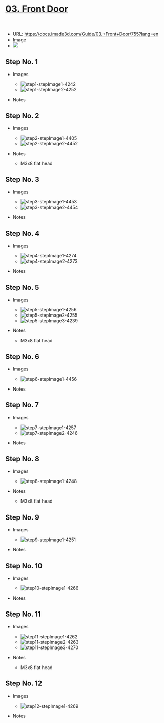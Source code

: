 # <u>03. Front Door</u><br><br>

   - URL: https://docs.imade3d.com/Guide/03.+Front+Door/755?lang=en
   - Image
   - ![](https://d17kynu4zpq5hy.cloudfront.net/igi/imade3d/HrSnrNWoX6RpoRt6.medium)


  ## Step No. 1

   - Images
     - ![step1-stepImage1-4242](https://d17kynu4zpq5hy.cloudfront.net/igi/imade3d/SoFsAkjVXCprhrbO.medium)
     - ![step1-stepImage2-4252](https://d17kynu4zpq5hy.cloudfront.net/igi/imade3d/DHep2lhLBEEpXUHA.medium)

   - Notes

  ## Step No. 2

   - Images
     - ![step2-stepImage1-4405](https://d17kynu4zpq5hy.cloudfront.net/igi/imade3d/gZgSkFVxEtcfPDEO.medium)
     - ![step2-stepImage2-4452](https://d17kynu4zpq5hy.cloudfront.net/igi/imade3d/N5Nrt4A4xoGiR6jg.medium)

   - Notes
     - M3x8 flat head

  ## Step No. 3

   - Images
     - ![step3-stepImage1-4453](https://d17kynu4zpq5hy.cloudfront.net/igi/imade3d/OCfMolOVyHQ4C2Q3.medium)
     - ![step3-stepImage2-4454](https://d17kynu4zpq5hy.cloudfront.net/igi/imade3d/V5IvwJ5frkXHK3Sr.medium)

   - Notes

  ## Step No. 4

   - Images
     - ![step4-stepImage1-4274](https://d17kynu4zpq5hy.cloudfront.net/igi/imade3d/ib6hb4XWLBBPNmd3.medium)
     - ![step4-stepImage2-4273](https://d17kynu4zpq5hy.cloudfront.net/igi/imade3d/uClqmctrdNRLJgos.medium)

   - Notes

  ## Step No. 5

   - Images
     - ![step5-stepImage1-4256](https://d17kynu4zpq5hy.cloudfront.net/igi/imade3d/Kkq3LX1XsV3co4yy.medium)
     - ![step5-stepImage2-4255](https://d17kynu4zpq5hy.cloudfront.net/igi/imade3d/DESAQmkcMRUIJYvA.medium)
     - ![step5-stepImage3-4239](https://d17kynu4zpq5hy.cloudfront.net/igi/imade3d/1VAUMOKwlEACdiLr.medium)

   - Notes
     - M3x8 flat head

  ## Step No. 6

   - Images
     - ![step6-stepImage1-4456](https://d17kynu4zpq5hy.cloudfront.net/igi/imade3d/LcXJlGfcVDcbnNL3.medium)

   - Notes

  ## Step No. 7

   - Images
     - ![step7-stepImage1-4257](https://d17kynu4zpq5hy.cloudfront.net/igi/imade3d/HmoCd6jXy4LALZBl.medium)
     - ![step7-stepImage2-4246](https://d17kynu4zpq5hy.cloudfront.net/igi/imade3d/yC2C5uONG3pRcbis.medium)

   - Notes

  ## Step No. 8

   - Images
     - ![step8-stepImage1-4248](https://d17kynu4zpq5hy.cloudfront.net/igi/imade3d/EhEpaQNK1QIhqU3l.medium)

   - Notes
     - M3x8 flat head

  ## Step No. 9

   - Images
     - ![step9-stepImage1-4251](https://d17kynu4zpq5hy.cloudfront.net/igi/imade3d/AnSqxvmcEqhTqPST.medium)

   - Notes

  ## Step No. 10

   - Images
     - ![step10-stepImage1-4266](https://d17kynu4zpq5hy.cloudfront.net/igi/imade3d/SLK2mxfACRhDjtpd.medium)

   - Notes

  ## Step No. 11

   - Images
     - ![step11-stepImage1-4262](https://d17kynu4zpq5hy.cloudfront.net/igi/imade3d/nMEGeuCuqCQmcWuq.medium)
     - ![step11-stepImage2-4263](https://d17kynu4zpq5hy.cloudfront.net/igi/imade3d/cJTegAOTWpmUqASZ.medium)
     - ![step11-stepImage3-4270](https://d17kynu4zpq5hy.cloudfront.net/igi/imade3d/CdGbSyw6s4mbLnvX.medium)

   - Notes
     - M3x8 flat head

  ## Step No. 12

   - Images
     - ![step12-stepImage1-4269](https://d17kynu4zpq5hy.cloudfront.net/igi/imade3d/GRUuOQMNtaNm1OUE.medium)

   - Notes
